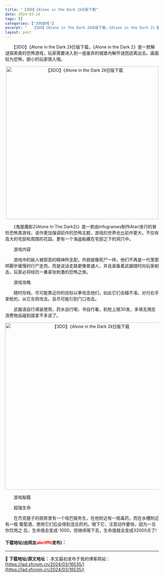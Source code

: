 ```yaml
---
title: "【3DO】《Alone in the Dark 2》日版下载"
date: 2024-03-24
tags: []
categories: ["3DO游戏"]
excerpt: "　　【3DO】《Alone in the Dark 2》日版下载，《Alone in the Dark 2》是一款解谜探索类的恐怖游戏，玩家需要进入到一座废弃的城堡内解开谜团逃离出去。画面较为恐怖，胆小的玩家慎入哦。 　　《鬼屋魔影2(Alone In The Dark2)》是一款由Infogram&hellip;"
layout: post
---
```


 <p>　　【3DO】《Alone in the Dark 2》日版下载，《Alone in the Dark 2》是一款解谜探索类的恐怖游戏，玩家需要进入到一座废弃的城堡内解开谜团逃离出去。画面较为恐怖，胆小的玩家慎入哦。</p> <p align="center"><img align="" border="0" src="https://lad.sfcrom.cn/wp-content/uploads/2024/03/20240324_66004e1b02ec1.png" width="499" alt="【3DO】《Alone in the Dark 2》日版下载" /></p> <p>　　《鬼屋魔影2(Alone In The Dark2)》是一款由Infogrames制作Atari发行的冒险恐怖类游戏，该作更加强调前作的恐怖主题，游戏的世界也比前作更大，不仅有高大的宅邸和周围的花园，更有一个海盗船藏在宅邸之下的洞穴中。</p> <p>　　游戏内容</p> <p>　　游戏中的敌人被邪恶的精神所支配，外貌就像死尸一样。他们不再是一代里那样脚步缓慢的行尸走肉，而是说话走路更像普通人，并且装备着武器随时向玩家射击。玩家必将经历一番紧张刺激的恐怖之旅。</p> <p>　　游戏攻略</p> <p>　　随时存档，尽可能靠近你的目标以拳攻击他们，如此它们会瞄不准。对付右手拿枪的，从它左侧攻击。且尽可能引到门口攻击。</p> <p>　　武器请自行填装使用，药水自行喝，书自行看，机枪上限30发，多填无用反浪费物品碰到就拿不多说了。</p> <p align="center"><img align="" border="0" src="https://lad.sfcrom.cn/wp-content/uploads/2024/03/20240324_66004e1c4e682.png" width="546" alt="【3DO】《Alone in the Dark 2》日版下载" /></p> <p>　　游戏秘籍</p> <p>　　超强生命</p> <p>　　在杰克屋子的厨房里有一个哑巴服务生，在他附近有一瓶毒药，而在水槽附近有一瓶 葡萄酒，使用它们后会得到混合药剂。喝下它，注意动作要快，因为一旦你饮用之 后，生命值会变成-1000，但继续喝下去，生命值就会变成32000点了!</p> <p><h4>下载地址(由网友<font color="red">abctfftt</font>发布)：</h4></p> 

---
📖 **下载地址/原文地址：** 本文最初发布于我的博客网站：[https://lad.sfcrom.cn/2024/03/16535/](https://lad.sfcrom.cn/2024/03/16535/)

